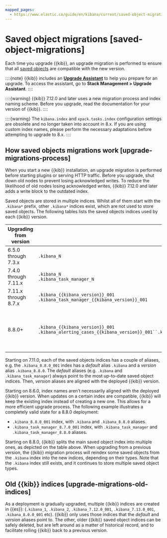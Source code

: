 ```yaml
---
mapped_pages:
  - https://www.elastic.co/guide/en/kibana/current/saved-object-migrations.html
---
```


# Saved object migrations [saved-object-migrations]

Each time you upgrade {{kib}}, an upgrade migration is performed to ensure that all [saved objects](/explore-analyze/find-and-organize/saved-objects.md) are compatible with the new version.

::::{note} 
{{kib}} includes an [**Upgrade Assistant**](../prepare-to-upgrade/upgrade-assistant.md) to help you prepare for an upgrade. To access the assistant, go to **Stack Management > Upgrade Assistant**.
::::


::::{warning} 
{{kib}} 7.12.0 and later uses a new migration process and index naming scheme. Before you upgrade, read the documentation for your version of {{kib}}.
::::


::::{warning} 
The `kibana.index` and `xpack.tasks.index` configuration settings are obsolete and no longer taken into account in 8.x. If you are using custom index names, please perform the necessary adaptations before attempting to upgrade to 8.x.
::::



## How saved objects migrations work [upgrade-migrations-process] 

When you start a new {{kib}} installation, an upgrade migration is performed before starting plugins or serving HTTP traffic. Before you upgrade, shut down old nodes to prevent losing acknowledged writes. To reduce the likelihood of old nodes losing acknowledged writes, {{kib}} 7.12.0 and later adds a write block to the outdated index.

Saved objects are stored in multiple indices. Whilst all of them start with the `.kibana*` prefix, other `.kibana*` indices exist, which are not used to store saved objects.  The following tables lists the saved objects indices used by each {{kib}} version.

| Upgrading from version | Index | Aliases |
| --- | --- | --- |
| 6.5.0 through 7.3.x | `.kibana_N` | `.kibana` |
| 7.4.0 through 7.11.x | `.kibana_N`<br>`.kibana_task_manager_N` | `.kibana`<br>`.kibana_task_manager` |
| 7.11.x through 8.7.x | `.kibana_{{kibana_version}}_001`<br>`.kibana_task_manager_{{kibana_version}}_001` | `.kibana`, `.kibana_{{kibana_version}}`<br>`.kibana_task_manager`, `.kibana_task_manager_{{kibana_version}}` |
| 8.8.0+ | `.kibana_{{kibana_version}}_001`<br>`.kibana_alerting_cases_{{kibana_version}}_001``.kibana_analytics_{{kibana_version}}_001``.kibana_ingest_{{kibana_version}}_001``.kibana_task_manager_{{kibana_version}}_001``.kibana_security_solution_{{kibana_version}}_001` | `.kibana`, `.kibana_{{kibana_version}}`<br>`.kibana_alerting_cases`, `.kibana_alerting_cases_{{kibana_version}}``.kibana_analytics`, `.kibana_analytics_{{kibana_version}}``.kibana_ingest`, `.kibana_ingest_{{kibana_version}}``.kibana_task_manager`, `.kibana_task_manager_{{kibana_version}}``.kibana_security_solution`, `.kibana_security_solution_{{kibana_version}}` |

Starting on 7.11.0, each of the saved objects indices has a couple of aliases, e.g. the `.kibana_8.8.0_001` index has a *default* alias `.kibana` and a *version* alias `.kibana_8.8.0`. The *default* aliases (e.g. `.kibana` and `.kibana_task_manager`) always point to the most up-to-date saved object indices. Then, *version* aliases are aligned with the deployed {{kib}} version.

Starting on 8.6.0, index names aren’t necessarily aligned with the deployed {{kib}} version. When updates on a certain index are compatible, {{kib}} will keep the existing index instead of creating a new one. This allows for a more efficient upgrade process. The following example illustrates a completely valid state for a 8.8.0 deployment:

* `.kibana_8.8.0_001` index, with `.kibana` and `.kibana_8.8.0` aliases.
* `.kibana_task_manager_8.7.0_001` index, with `.kibana_task_manager` and `.kibana_task_manager_8.8.0` aliases.

Starting on 8.8.0, {{kib}} splits the main saved object index into multiple ones, as depicted on the table above. When upgrading from a previous version, the {{kib}} migration process will reindex some saved objects from the `.kibana` index into the new indices, depending on their types. Note that the `.kibana` index still exists, and it continues to store multiple saved object types.


## Old {{kib}} indices [upgrade-migrations-old-indices] 

As a deployment is gradually upgraded, multiple {{kib}} indices are created in {{es}}: (`.kibana_1`, `.kibana_2`, `.kibana_7.12.0_001`, `.kibana_7.13.0_001`, `.kibana_8.0.0_001` etc). {{kib}} only uses those indices that the *default* and *version* aliases point to. The other, older {{kib}} saved object indices can be safely deleted, but are left around as a matter of historical record, and to facilitate rolling {{kib}} back to a previous version.

